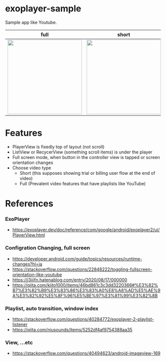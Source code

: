 # exoplayer-sample
Sample app like Youtube.

| full | short |
| ---- | ----- |
| <image src="https://user-images.githubusercontent.com/69252773/138678463-0e7bc9e6-5bae-4e9e-9113-a3ed9a3f6e1b.jpg" width="240x" /> | <image src="https://user-images.githubusercontent.com/69252773/138679348-48360c0d-31ff-4445-b5f0-f17233d596ce.jpg" width="240x" /> |


# Features
- PlayerView is fixedly top of layout (not scroll)
- ListView or RecycerView (something scroll items) is under the player
- Full screen mode, when button in the controller view is tapped or screen orientation changes
- Choose video type
  - Short (this supposes showing trial or billing user flow at the end of video) 
  - Full (Prevalent video features that have playlists like YouTube)

# References
### ExoPlayer
- https://exoplayer.dev/doc/reference/com/google/android/exoplayer2/ui/PlayerView.html

### Configration Changing, full screen
- https://developer.android.com/guide/topics/resources/runtime-changes?hl=ja
- https://stackoverflow.com/questions/22848222/toggling-fullscreen-orientation-like-youtube
- https://j3iiifn.hatenablog.com/entry/2020/08/17/000000
- https://qiita.com/kiito1000/items/46bd861c3c3dd3220366#%E3%82%B7%E3%82%B9%E3%83%86%E3%83%A0%E8%A8%AD%E5%AE%9A%E3%82%92%E5%8F%96%E5%BE%97%E3%81%99%E3%82%8B

### Playlist, auto transition, window index
- https://stackoverflow.com/questions/40284772/exoplayer-2-playlist-listener
- https://qiita.com/niusounds/items/5252df4af9754388aa35

### View, ...etc
- https://stackoverflow.com/questions/40494623/android-imageview-169
